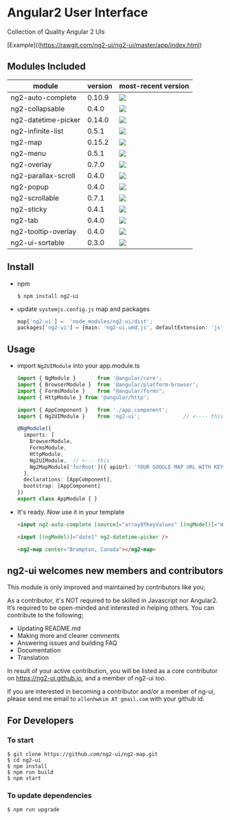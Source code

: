 # Angular2 User Interface

Collection of Quality Angular 2 UIs

[Example]((https://rawgit.com/ng2-ui/ng2-ui/master/app/index.html)

## Modules Included

| module             | version | most-recent version                                                                 |
| ------------------ | ------- | ----------------------------------------------------------------------------------- |
| ng2-auto-complete  | 0.10.9  | ![](https://badge.fury.io/js/ng2-auto-complete.svg)                                 |
| ng2-collapsable    | 0.4.0   | ![](https://badge.fury.io/js/ng2-collapsable.svg)                                   |
| ng2-datetime-picker| 0.14.0  | ![](https://badge.fury.io/js/ng2-datetime-picker.svg)                               |
| ng2-infinite-list  | 0.5.1   | ![](https://badge.fury.io/js/ng2-infinite-list.svg)                                 |
| ng2-map            | 0.15.2  | ![](https://badge.fury.io/js/ng2-map.svg)                                           |
| ng2-menu           | 0.5.1   | ![](https://badge.fury.io/js/ng2-menu.svg)                                          |
| ng2-overlay        | 0.7.0   | ![](https://badge.fury.io/js/ng2-overlay.svg)                                       |
| ng2-parallax-scroll| 0.4.0   | ![](https://badge.fury.io/js/ng2-parallax-scroll.svg)                               |
| ng2-popup          | 0.4.0   | ![](https://badge.fury.io/js/ng2-popup.svg)                                         |
| ng2-scrollable     | 0.7.1   | ![](https://badge.fury.io/js/ng2-scrollable.svg)                                    |
| ng2-sticky         | 0.4.1   | ![](https://badge.fury.io/js/ng2-sticky.svg)                                        |
| ng2-tab            | 0.4.0   | ![](https://badge.fury.io/js/ng2-tab.svg)                                           |
| ng2-tooltip-overlay| 0.4.0   | ![](https://badge.fury.io/js/ng2-tooltip-overlay.svg)                               |
| ng2-ui-sortable    | 0.3.0   | ![](https://badge.fury.io/js/ng2-ui-sortable.svg)                                   |

## Install

* npm

    ```Shell
    $ npm install ng2-ui
    ```

* update `systemjs.config.js` map and packages

    ```TypeScript
    map['ng2-ui'] =  'node_modules/ng2-ui/dist';
    packages['ng2-ui'] = {main: 'ng2-ui.umd.js', defaultExtension: 'js'}
    ```

## Usage

* import `Ng2UIModule` into your app.module.ts

    ```TypeScript
    import { NgModule }       from '@angular/core';
    import { BrowserModule }  from '@angular/platform-browser';
    import { FormsModule }    from "@angular/forms";
    import { HttpModule } from '@angular/http';

    import { AppComponent }   from './app.component';
    import { Ng2UIModule }    from 'ng2-ui';              // <---- this

    @NgModule({
      imports: [
        BrowserModule, 
        FormsModule, 
        HttpModule, 
        Ng2UIModule,  // <--- this
        Ng2MapModule['forRoot']({ apiUrl: 'YOUR GOOGLE MAP URL WITH KEY'}) // <---- this
      ],
      declarations: [AppComponent],
      bootstrap: [AppComponent]
    })
    export class AppModule { }
    ```

* It's ready. Now use it in your template

    ```HTML
    <input ng2-auto-complete [source]="arrayOfKeyValues" [(ngModel)]="myModel" />

    <input [(ngModel)]="date1" ng2-datetime-picker />

    <ng2-map center="Brampton, Canada"></ng2-map>
    ```

## **ng2-ui** welcomes new members and contributors

This module is only improved and maintained by contributors like you;

As a contributor, it's NOT required to be skilled in Javascript nor Angular2.
It’s required to be open-minded and interested in helping others.
You can contribute to the following;

  * Updating README.md
  * Making more and clearer comments
  * Answering issues and building FAQ
  * Documentation
  * Translation

In result of your active contribution, you will be listed as a core contributor
on https://ng2-ui.github.io, and a member of ng2-ui too.

If you are interested in becoming a contributor and/or a member of ng-ui,
please send me email to `allenhwkim AT gmail.com` with your github id.

## For Developers

### To start

```Shell
$ git clone https://github.com/ng2-ui/ng2-map.git
$ cd ng2-ui
$ npm install
$ npm run build
$ npm start
```

### To update dependencies

```Shell
$ npm run upgrade
```
